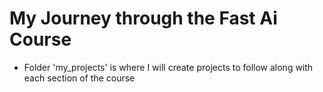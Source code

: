 
# My Journey through the Fast Ai Course 

* Folder 'my_projects' is where I will create projects to follow along with 
    each section of the course

